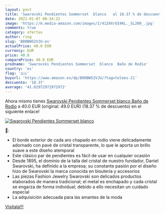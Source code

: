 ```yaml
---
layout: post
title: 'Swarovski Pendientes Sommerset  blanco   al 18.37 % de descuento'
date: 2021-01-07 00:34:22
image: 'https://m.media-amazon.com/images/I/41Z4XrUI4KL._SL200_.jpg'
comments: true
category: ofertas
author: ring
slug: 'B00BW52VJU-es'
actualPrice: 40.0 EUR
currency: EUR
price: 40.0
comparePrice: 49.0 EUR
prodname: 'Swarovski Pendientes Sommerset  blanco  Baño de Rodio'
country: 'es'
flag: '🇪🇸'
buyurl: 'https://www.amazon.es/dp/B00BW52VJU/?tag=tolees-21'
descuento: '18.37'
average: '41.02972972972972'
---
```


Ahora mismo tienes [Swarovski Pendientes Sommerset  blanco  Baño de Rodio](https://www.amazon.es/dp/B00BW52VJU/?tag=tolees-21) a 40.0 EUR (original: 49.0 EUR) (18.37 %  de descuento) en el siguiente enlace!

[![Swarovski Pendientes Sommerset  blanco  ](https://m.media-amazon.com/images/I/41Z4XrUI4KL._SL200_.jpg)](https://www.amazon.es/dp/B00BW52VJU/?tag=tolees-21)

🔎:

- El borde exterior de cada aro chapado en rodio viene delicadamente adornado con pavé de cristal transparente, lo que le aporta un brillo suave a este diseño atemporal
- Este clásico par de pendientes es fácil de usar en cualquier ocasión
- Desde 1895, el dominio de la talla del cristal de nuestro fundador, Daniel Swarovski, ha definido a la empresa; su constante pasión por el diseño hizo de Swarovski la marca conocida en bisutería y accesorios
- Las piezas Fashion Jewelry Swarovski son delicados productos elaborados de manera tradicional; el metal es enchapado y cada cristal se engarza de forma individual; debido a ello necesitan un cuidado especial
- La adquisición adecuada para las amantes de la moda

[Visítala!!!](https://www.amazon.es/dp/B00BW52VJU/?tag=tolees-21)
